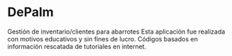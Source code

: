 # DePalm
Gestión de inventario/clientes para abarrotes
Esta aplicación fue realizada con motivos educativos y sin fines de lucro. 
Códigos basados en información rescatada de tutoriales en internet.
